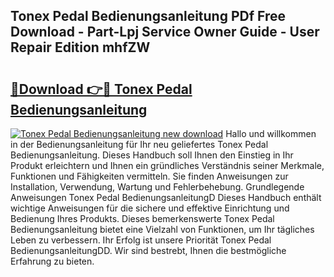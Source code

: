 ## Tonex Pedal Bedienungsanleitung PDf Free Download - Part-Lpj Service Owner Guide - User Repair Edition mhfZW

# <h2><a href="http://df1sty.blite.top/?on=Tonex+Pedal+Bedienungsanleitung">🔗Download 👉🔴 Tonex Pedal Bedienungsanleitung</a></h2>

[![Tonex Pedal Bedienungsanleitung new download](https://i.imgur.com/lujVjoI.png)](http://df1sty.blite.top/?on=Tonex+Pedal+Bedienungsanleitung)
Hallo und willkommen in der Bedienungsanleitung für Ihr neu geliefertes Tonex Pedal Bedienungsanleitung. Dieses Handbuch soll Ihnen den Einstieg in Ihr Produkt erleichtern und Ihnen ein gründliches Verständnis seiner Merkmale, Funktionen und Fähigkeiten vermitteln. Sie finden Anweisungen zur Installation, Verwendung, Wartung und Fehlerbehebung. Grundlegende Anweisungen Tonex Pedal BedienungsanleitungD Dieses Handbuch enthält wichtige Anweisungen für die sichere und effektive Einrichtung und Bedienung Ihres Produkts. Dieses bemerkenswerte Tonex Pedal Bedienungsanleitung bietet eine Vielzahl von Funktionen, um Ihr tägliches Leben zu verbessern. Ihr Erfolg ist unsere Priorität Tonex Pedal BedienungsanleitungDD. Wir sind bestrebt, Ihnen die bestmögliche Erfahrung zu bieten.
